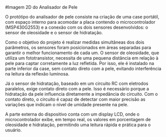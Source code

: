#Imagem 2D do Analisador de Pele



O protótipo do analisador de pele consiste na criação de uma case portátil, com espaço interno para acomodar a placa contendo o microcontrolador (MSP430G2553) e a conexão com os dois sensores desenvolvidos: o sensor de oleosidade e o sensor de hidratação.

Como o objetivo do projeto é realizar medidas simultâneas dos dois parâmetros, os sensores foram posicionados em áreas separadas para garantir o melhor funcionamento de cada um. O sensor de oleosidade, que utiliza um fototransistor, necessita de uma pequena distância em relação à pele para captar corretamente a luz refletida. Por isso, ele é instalado na parte inferior da case, sem contato direto com a pele, evitando interferência na leitura da reflexão luminosa.

Já o sensor de hidratação, baseado em um circuito RC com eletrodos paralelos, exige contato direto com a pele. Isso é necessário porque a hidratação da pele influencia diretamente a impedância do circuito. Com o contato direto, o circuito é capaz de detectar com maior precisão as variações que indicam o nível de umidade presente na pele.

A parte externa do dispositivo conta com um display LCD, onde o microcontrolador exibe, em tempo real, os valores em porcentagem de oleosidade e hidratação, permitindo uma leitura rápida e prática para o usuário.
